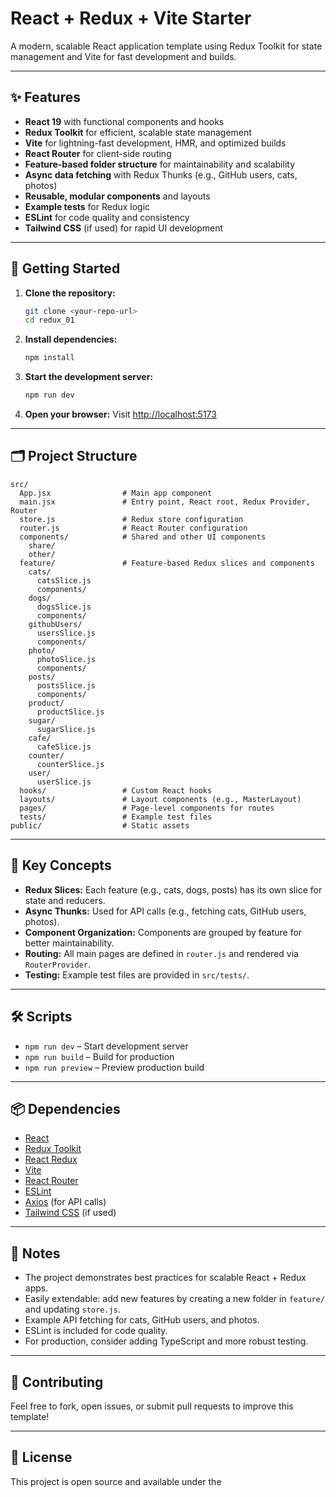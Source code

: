 # React + Redux + Vite Starter

A modern, scalable React application template using Redux Toolkit for state management and Vite for fast development and builds.

---

## ✨ Features

- **React 19** with functional components and hooks
- **Redux Toolkit** for efficient, scalable state management
- **Vite** for lightning-fast development, HMR, and optimized builds
- **React Router** for client-side routing
- **Feature-based folder structure** for maintainability and scalability
- **Async data fetching** with Redux Thunks (e.g., GitHub users, cats, photos)
- **Reusable, modular components** and layouts
- **Example tests** for Redux logic
- **ESLint** for code quality and consistency
- **Tailwind CSS** (if used) for rapid UI development

---

## 🚀 Getting Started

1. **Clone the repository:**
   ```bash
   git clone <your-repo-url>
   cd redux_01
   ```

2. **Install dependencies:**
   ```bash
   npm install
   ```

3. **Start the development server:**
   ```bash
   npm run dev
   ```

4. **Open your browser:**
   Visit [http://localhost:5173](http://localhost:5173)

---

## 🗂️ Project Structure

```
src/
  App.jsx                # Main app component
  main.jsx               # Entry point, React root, Redux Provider, Router
  store.js               # Redux store configuration
  router.js              # React Router configuration
  components/            # Shared and other UI components
    share/
    other/
  feature/               # Feature-based Redux slices and components
    cats/
      catsSlice.js
      components/
    dogs/
      dogsSlice.js
      components/
    githubUsers/
      usersSlice.js
      components/
    photo/
      photoSlice.js
      components/
    posts/
      postsSlice.js
      components/
    product/
      productSlice.js
    sugar/
      sugarSlice.js
    cafe/
      cafeSlice.js
    counter/
      counterSlice.js
    user/
      userSlice.js
  hooks/                 # Custom React hooks
  layouts/               # Layout components (e.g., MasterLayout)
  pages/                 # Page-level components for routes
  tests/                 # Example test files
public/                  # Static assets
```

---

## 🧩 Key Concepts

- **Redux Slices:** Each feature (e.g., cats, dogs, posts) has its own slice for state and reducers.
- **Async Thunks:** Used for API calls (e.g., fetching cats, GitHub users, photos).
- **Component Organization:** Components are grouped by feature for better maintainability.
- **Routing:** All main pages are defined in `router.js` and rendered via `RouterProvider`.
- **Testing:** Example test files are provided in `src/tests/`.

---

## 🛠️ Scripts

- `npm run dev` – Start development server
- `npm run build` – Build for production
- `npm run preview` – Preview production build

---

## 📦 Dependencies

- [React](https://react.dev/)
- [Redux Toolkit](https://redux-toolkit.js.org/)
- [React Redux](https://react-redux.js.org/)
- [Vite](https://vitejs.dev/)
- [React Router](https://reactrouter.com/)
- [ESLint](https://eslint.org/)
- [Axios](https://axios-http.com/) (for API calls)
- [Tailwind CSS](https://tailwindcss.com/) (if used)

---

## 📝 Notes

- The project demonstrates best practices for scalable React + Redux apps.
- Easily extendable: add new features by creating a new folder in `feature/` and updating `store.js`.
- Example API fetching for cats, GitHub users, and photos.
- ESLint is included for code quality.
- For production, consider adding TypeScript and more robust testing.

---

## 🤝 Contributing

Feel free to fork, open issues, or submit pull requests to improve this template!

---

## 📄 License

This project is open source and available under the